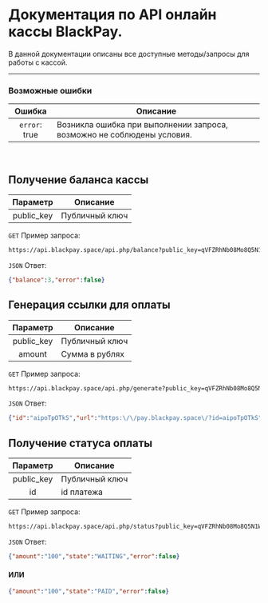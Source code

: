 # Документация по API онлайн кассы BlackPay.
В данной документации описаны все доступные методы/запросы для работы с кассой.

***

### Возможные ошибки
|    Ошибка       |                      Описание                                          |
|:---------------:|------------------------------------------------------------------------|
| `error`: true   | Возникла ошибка при выполнении запроса, возможно не соблюдены условия. |

&nbsp;

## Получение баланса кассы

| Параметр |     Описание     |
|:--------:|------------------|
|public_key| Публичный ключ   |

`GET` Пример запроса:

```sh
https://api.blackpay.space/api.php/balance?public_key=qVFZRhNb08Mo8Q5N1WbC
```

`JSON` Ответ:
```json
{"balance":3,"error":false}
```

## Генерация ссылки для оплаты

| Параметр |     Описание     |
|:--------:|------------------|
|public_key| Публичный ключ   |
|  amount  | Сумма в рублях   |

`GET` Пример запроса:

```sh
https://api.blackpay.space/api.php/generate?public_key=qVFZRhNb08Mo8Q5N1WbC&amount=100
```

`JSON` Ответ:
```json
{"id":"aipoTpOTkS","url":"https:\/\/pay.blackpay.space\/?id=aipoTpOTkS","error":false}
```

## Получение статуса оплаты

| Параметр |     Описание     |
|:--------:|------------------|
|public_key| Публичный ключ   |
|    id    |   id платежа     |

`GET` Пример запроса:

```sh
https://api.blackpay.space/api.php/status?public_key=qVFZRhNb08Mo8Q5N1WbC&id=aipoTpOTkS
```

`JSON` Ответ:
```json
{"amount":"100","state":"WAITING","error":false}
```
#### ИЛИ
```json
{"amount":"100","state":"PAID","error":false}
```

